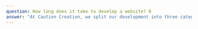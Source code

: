 ```yaml
---
question: How long does it take to develop a website? 0
answer: "At Caution Creation, we split our development into three categories. Themed development is the most straightforward and can be completed in 2 weeks under most circumstances. Custom development requires a bit more forethought, and thus the development time ranges from 2 weeks to 6 weeks depending on complexity. Application development can range from one month to, in some cases, a project that is in a state of constant development and improvements.\r\n\r\nOf course, you aren't on your own after we complete the development process. All of our contracts include an included maintenance period, where any issues and concerns you have with your website or application can be addressed and resolved without charge. After this maintenance period has concluded, we also offer monthly maintenance plans. For more information on the benefits of a monthly maintenance plan, visit our [maintenance services](/maintenance) page."
---
```

